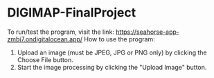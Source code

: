 # DIGIMAP-FinalProject
To run/test the program, visit the link: https://seahorse-app-zmbj7.ondigitalocean.app/
How to use the program:
1. Upload an image (must be JPEG, JPG or PNG only) by clicking the Choose File button.
2. Start the image processing by clicking the "Upload Image" button.
